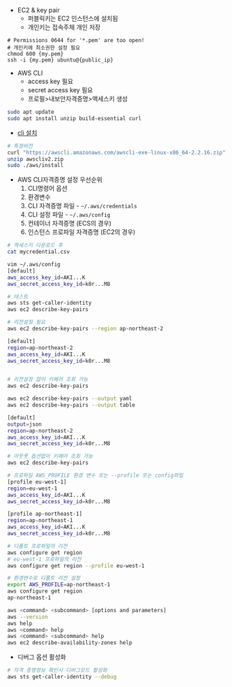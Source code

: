 - EC2 & key pair
  - 퍼블릭키는 EC2 인스턴스에 설치됨
  - 개인키는 접속주체 개인 저장

```
# Permissions 0644 for '*.pem' are too open!
# 개인키에 최소권한 설정 필요
chmod 600 {my.pem}
ssh -i {my.pem} ubuntu@{public_ip}
```

- AWS CLI
  - access key 필요
  - secret access key 필요
  - 프로필>내보안자격증명>액세스키 생성
```sh
sudo apt update
sudo apt install unzip build-essential curl
```

  - [cli 설치](https://docs.aws.amazon.com/ko_kr/cli/latest/userguide/install-cliv2-linux.html)
```sh
# 특정버전
curl "https://awscli.amazonaws.com/awscli-exe-linux-x86_64-2.2.16.zip" -o "awscliv2.zip"
unzip awscliv2.zip
sudo ./aws/install
```

- AWS CLI자격증명 설정 우선순위
  1. CLI명령어 옵션
  2. 환경변수
  3. CLI 자격증명 파일 - `~/.aws/credentials`
  4. CLI 설정 파일 - `~/.aws/config`
  5. 컨테이너 자격증명 (ECS의 경우)
  6. 인스턴스 프로파일 자격증명 (EC2의 경우)

```sh
# 액세스키 다운로드 후
cat mycredential.csv

vim ~/.aws/config
[default]
aws_access_key_id=AKI...K
aws_secret_access_key_id=k0r...M8

# 테스트
aws sts get-caller-identity
aws ec2 describe-key-pairs

# 리전설정 필요
aws ec2 describe-key-pairs --region ap-northeast-2

[default]
region=ap-northeast-2
aws_access_key_id=AKI...K
aws_secret_access_key_id=k0r...M8


# 리전설정 없이 키페어 조회 가능
aws ec2 describe-key-pairs

aws ec2 describe-key-pairs --output yaml
aws ec2 describe-key-pairs --output table

[default]
output=json
region=ap-northeast-2
aws_access_key_id=AKI...K
aws_secret_access_key_id=k0r...M8

# 아웃풋 옵션없이 키페어 조회 가능
aws ec2 describe-key-pairs

# 프로파일 AWS_PROFILE 환경 변수 또는 --profile 또는 config파일
[profile eu-west-1]
region=eu-west-1
aws_access_key_id=AKI...K
aws_secret_access_key_id=k0r...M8

[profile ap-northeast-1]
region=ap-northeast-1
aws_access_key_id=AKI...K
aws_secret_access_key_id=k0r...M8

# 디폴트 프로파일의 리전
aws configure get region
# eu-west-1 프로파일의 리전
aws configure get region --profile eu-west-1

# 환경변수로 디폴트 리전 설정
export AWS_PROFILE=ap-northeast-1
aws configure get region
ap-northeast-1
```


```sh
aws <command> <subcommand> [options and parameters]
aws --version
aws help
aws <command> help
aws <command> <subcommand> help
aws ec2 describe-availability-zones help
```


- 디버그 옵션 활성화

```sh
# 자격 증명정보 확인시 디버그모드 활성화
aws sts get-caller-identity --debug
```

